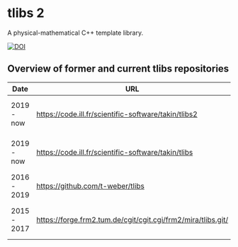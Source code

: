 # tlibs 2

A physical-mathematical C++ template library.

[![DOI](https://zenodo.org/badge/DOI/10.5281/zenodo.5717779.svg)](https://doi.org/10.5281/zenodo.5717779)


## Overview of former and current tlibs repositories

|Date        |URL                                                          |Description                                     |
|------------|-------------------------------------------------------------|------------------------------------------------|
|2019 - now  |https://code.ill.fr/scientific-software/takin/tlibs2         |Main development repository for tlibs 2.        |
|2019 - now  |https://code.ill.fr/scientific-software/takin/tlibs          |Main development repository for tlibs 1.        |
|2016 - 2019 |https://github.com/t-weber/tlibs                             |Old private repository for tlibs 1.             |
|2015 - 2017 |https://forge.frm2.tum.de/cgit/cgit.cgi/frm2/mira/tlibs.git/ |Former main development repository for tlibs 1. |
